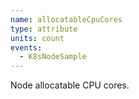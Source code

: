 ```yaml
---
name: allocatableCpuCores
type: attribute
units: count
events:
  - K8sNodeSample
---
```


Node allocatable CPU cores.